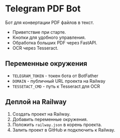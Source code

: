 # Telegram PDF Bot

Бот для конвертации PDF файлов в текст.  
- Приветствие при старте.
- Кнопки для удобного управления.
- Обработка больших PDF через FastAPI.
- OCR через Tesseract.

## Переменные окружения

- `TELEGRAM_TOKEN` - токен бота от BotFather
- `DOMAIN` - публичный URL проекта на Railway
- `TESSETACT_CMD` - путь к Tesseract для OCR

## Деплой на Railway

1. Создать проект на Railway.
2. Добавить переменные окружения.
3. Положить `railway.json` в корень проекта.
4. Залить проект в GitHub и подключить к Railway.
